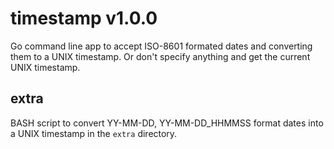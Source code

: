 timestamp v1.0.0
================

Go command line app to accept ISO-8601 formated dates and converting them to a UNIX timestamp. Or don't specify anything and get the current UNIX timestamp.


extra
-----

BASH script to convert YY-MM-DD, YY-MM-DD_HHMMSS format dates into a UNIX timestamp in the `extra` directory.

